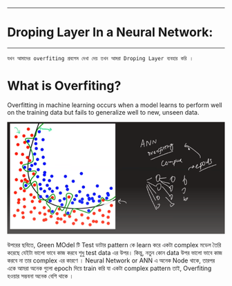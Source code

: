 
---

# Droping Layer In a Neural Network:

---

`যখন আমাদের overfiting প্রবলেম দেখা দেয় তখন আমরা Droping Layer ব্যবহার করি । `

# What is Overfiting?

Overfitting in machine learning occurs when a model learns to perform well on the training data but fails to generalize well to new, unseen data.

![Alt text](image-138.png)

উপরের ছবিতে, Green MOdel টি Test ডাটার pattern কে learn করে একটা complex মডেল তৈরি করেছে যেইটা ভালো ভাবে কাজ করবে শুধু test data এর উপর। কিন্তু, নতুন কোন data উপর ভালো ভাবে কাজ করবে না তার complex এর কারণে । Neural Network or ANN এ অনেক Node থাকে, তারপর একে আমরা অনেক গুলো epoch দিয়ে train করি যা একটা complex pattern তাই, Overfiting হওয়ার সম্ভবনা অনেক বেশি থাকে । 


<br>

